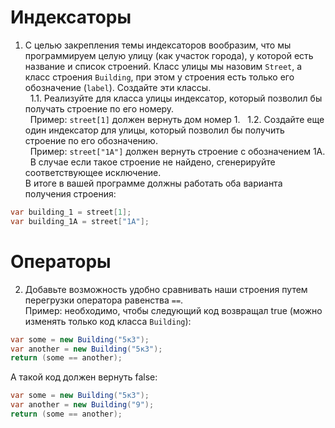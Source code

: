 # Индексаторы
1. С целью закрепления темы индексаторов вообразим, что мы программируем целую улицу (как участок города), у которой есть название и список строений. Класс улицы мы назовим `Street`, а класс строения `Building`, при этом у строения есть только его обозначение (`label`). Создайте эти классы. \
&nbsp;&nbsp;1.1. Реализуйте для класса улицы индексатор, который позволил бы получать строение по его номеру. \
&nbsp;&nbsp;Пример: `street[1]` должен вернуть дом номер 1.
&nbsp;&nbsp;1.2. Создайте еще один индексатор для улицы, который позволил бы получить строение по его обозначению. \
&nbsp;&nbsp;Пример: `street["1А"]` должен вернуть строение с обозначением 1А. \
&nbsp;&nbsp;В случае если такое строение не найдено, сгенерируйте соответствующее исключение. \
В итоге в вашей программе должны работать оба варианта получения строения:
```cs
var building_1 = street[1];
var building_1A = street["1A"];
```

# Операторы
2. Добавьте возможность удобно сравнивать наши строения путем перегрузки оператора равенства `==`. \
Пример: необходимо, чтобы следующий код возвращал true (можно изменять только код класса `Building`):
```cs
var some = new Building("5к3");
var another = new Building("5к3");
return (some == another);
```
А такой код должен вернуть false:
```cs
var some = new Building("5к3");
var another = new Building("9");
return (some == another);
```
